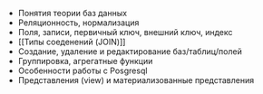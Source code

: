 * Понятия теории баз данных
* Реляционность, нормализация
* Поля, записи, первичный ключ, внешний ключ, индекс
*  [[Типы соеденений (JOIN)]]
* Создание, удаление и редактирование баз/таблиц/полей
* Группировка, агрегатные функции
* Особенности работы с Posgresql
* Представления (view) и материализованные представления